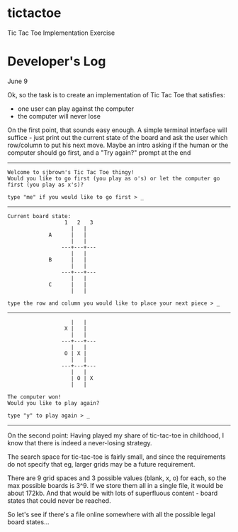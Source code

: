 tictactoe
=========

Tic Tac Toe Implementation Exercise

Developer's Log
===============


June 9

Ok, so the task is to create an implementation of Tic Tac Toe that satisfies:
 * one user can play against the computer
 * the computer will never lose

On the first point, that sounds easy enough.  A simple terminal interface
will suffice - just print out the current state of the board and ask the user
which row/column to put his next move.  Maybe an intro asking if the human
or the computer should go first, and a "Try again?" prompt at the end

----

    Welcome to sjbrown's Tic Tac Toe thingy!
    Would you like to go first (you play as o's) or let the computer go
    first (you play as x's)?
    
    type "me" if you would like to go first > _

----

    Current board state:
                      1   2   3
                        |   |   
                 A      |   |   
                        |   |   
                     ---+---+---
                        |   |   
                 B      |   |   
                        |   |   
                     ---+---+---
                        |   |   
                 C      |   |   
                        |   |   

    type the row and column you would like to place your next piece > _

----
    
                        |   |   
                      X |   |   
                        |   |   
                     ---+---+---
                        |   |   
                      O | X |   
                        |   |   
                     ---+---+---
                        |   |   
                        | O | X 
                        |   |   

    The computer won!
    Would you like to play again?
    
    type "y" to play again > _
    
----

On the second point:
Having played my share of tic-tac-toe in childhood, I know that there is indeed
a never-losing strategy.

The search space for tic-tac-toe is fairly small, and since the requirements
do not specify that eg, larger grids may be a future requirement.

There are 9 grid spaces and 3 possible values (blank, x, o) for each, so the
max possible boards is 3^9.  If we store them all in a single file, it would be
about 172kb. And that would be with lots of superfluous content - board states
that could never be reached.

So let's see if there's a file online somewhere with all the possible legal
board states...
